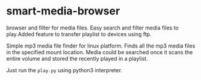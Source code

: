 # smart-media-browser
browser and filter for media files. Easy search and filter media files to play.Added feature to transfer playlist to devices using ftp.

Simple mp3 media file finder for linux platform. 
Finds all the mp3 media files in the specified mount location. Media could be searched once it scans the entire volume and stored the recently played in a playlist.

Just run the `play.py` using python3 interpreter.
